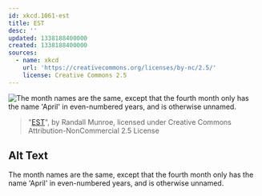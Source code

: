 ```yaml
---
id: xkcd.1061-est
title: EST
desc: ''
updated: 1338188400000
created: 1338188400000
sources:
  - name: xkcd
    url: 'https://creativecommons.org/licenses/by-nc/2.5/'
    license: Creative Commons 2.5
---
```

![The month names are the same, except that the fourth month only has the name 'April' in even-numbered years, and is otherwise unnamed.](https://imgs.xkcd.com/comics/est.png)
> "[EST](https://xkcd.com/1061/)", by Randall Munroe, licensed under Creative Commons Attribution-NonCommercial 2.5 License

## Alt Text
The month names are the same, except that the fourth month only has the name 'April' in even-numbered years, and is otherwise unnamed.
